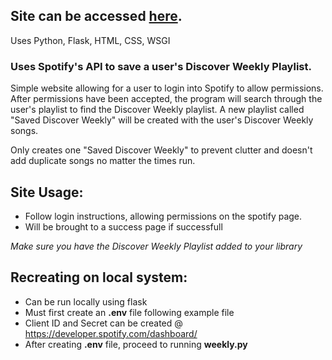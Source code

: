 ## Site can be accessed [here](http://kfmoon.pythonanywhere.com/).
Uses Python, Flask, HTML, CSS, WSGI

### Uses Spotify's API to save a user's Discover Weekly Playlist.
Simple website allowing for a user to login into Spotify to allow permissions. After permissions have been accepted, the 
program will search through the user's playlist to find the Discover Weekly playlist. A new playlist called "Saved Discover Weekly" 
will be created with the user's Discover Weekly songs. 

Only creates one "Saved Discover Weekly" to prevent clutter and doesn't add duplicate songs no matter the times run.


## Site Usage:
- Follow login instructions, allowing permissions on the spotify page.
- Will be brought to a success page if successfull

*Make sure you have the Discover Weekly Playlist added to your library*

## Recreating on local system:
- Can be run locally using flask
- Must first create an **.env** file following example file
- Client ID and Secret can be created @ https://developer.spotify.com/dashboard/
- After creating **.env** file, proceed to running **weekly.py**
